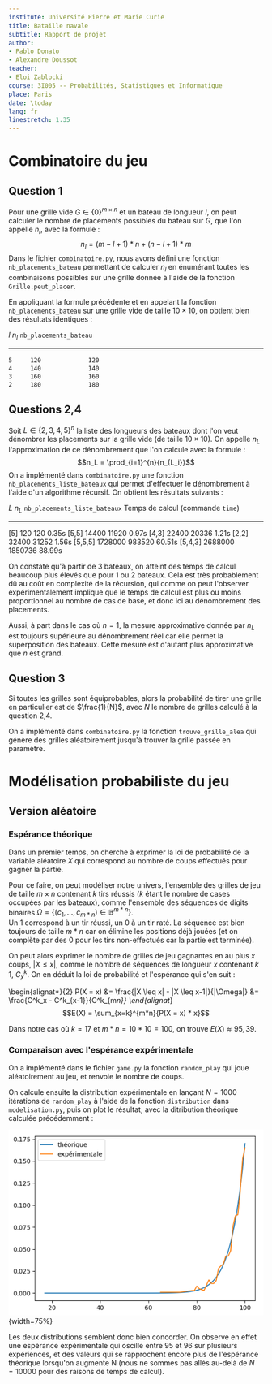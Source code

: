 ```yaml
---
institute: Université Pierre et Marie Curie
title: Bataille navale
subtitle: Rapport de projet
author:
- Pablo Donato
- Alexandre Doussot
teacher:
- Eloi Zablocki
course: 3I005 -- Probabilités, Statistiques et Informatique
place: Paris
date: \today
lang: fr
linestretch: 1.35
---
```


Combinatoire du jeu
===================

Question 1
----------

Pour une grille vide $G \in \{0\}^{m \times n}$ et un bateau de longueur $l$, on peut calculer le nombre de placements possibles du bateau sur $G$, que l'on appelle $n_l$, avec la formule :
$$n_l = (m - l + 1) * n + (n - l + 1) * m$$
Dans le fichier `combinatoire.py`, nous avons défini une fonction `nb_placements_bateau` permettant de calculer $n_l$ en énumérant toutes les combinaisons possibles sur une grille donnée à l'aide de la fonction `Grille.peut_placer`.

En appliquant la formule précédente et en appelant la fonction `nb_placements_bateau` sur une grille vide de taille $10\times10$, on obtient bien des résultats identiques :

   $l$   $n_l$   `nb_placements_bateau`
  ----- ------- ------------------------
    5     120             120
    4     140             140
    3     160             160
    2     180             180

Questions 2,4
-------------

Soit $L \in \{2,3,4,5\}^n$ la liste des longueurs des bateaux dont l'on veut dénombrer les placements sur la grille vide (de taille $10\times10$). On appelle $n_L$ l'approximation de ce dénombrement que l'on calcule avec la formule :
$$n_L = \prod_{i=1}^{n}{n_{L_i}}$$
On a implémenté dans `combinatoire.py` une fonction `nb_placements_liste_bateaux` qui permet d'effectuer le dénombrement à l'aide d'un algorithme récursif. On obtient les résultats suivants :

  $L$         $n_L$     `nb_placements_liste_bateaux`   Temps de calcul (commande `time`)
  ----------- --------- ------------------------------- -----------------------------------
  [5]         120       120                             0.35s
  [5,5]       14400     11920                           0.97s
  [4,3]       22400     20336                           1.21s
  [2,2]       32400     31252                           1.56s
  [5,5,5]     1728000   983520                          60.51s
  [5,4,3]     2688000   1850736                         88.99s

On constate qu'à partir de 3 bateaux, on atteint des temps de calcul beaucoup plus élevés que pour 1 ou 2 bateaux. Cela est très probablement dû au coût en complexité de la récursion, qui comme on peut l'observer expérimentalement implique que le temps de calcul est plus ou moins proportionnel au nombre de cas de base, et donc ici au dénombrement des placements.

Aussi, à part dans le cas où $n = 1$, la mesure approximative donnée par $n_L$ est toujours supérieure au dénombrement réel car elle permet la superposition des bateaux. Cette mesure est d'autant plus approximative que $n$ est grand.

Question 3
----------

Si toutes les grilles sont équiprobables, alors la probabilité de tirer une grille en particulier est de $\frac{1}{N}$, avec $N$ le nombre de grilles calculé à la question 2,4.

On a implémenté dans `combinatoire.py` la fonction `trouve_grille_alea` qui génère des grilles aléatoirement jusqu'à trouver la grille passée en paramètre.

Modélisation probabiliste du jeu
================================

Version aléatoire
-----------------

### Espérance théorique

Dans un premier temps, on cherche à exprimer la loi de probabilité de la variable aléatoire $X$ qui correspond au nombre de coups effectués pour gagner la partie.

Pour ce faire, on peut modéliser notre univers, l'ensemble des grilles de jeu de taille $m \times n$ contenant $k$ tirs réussis ($k$ étant le nombre de cases occupées par les bateaux), comme l'ensemble des séquences de digits binaires $\Omega = \{(c_1,\ldots,c_{m*n}) \in \mathbb{B}^{m*n}\}$.\
Un 1 correspond à un tir réussi, un 0 à un tir raté. La séquence est bien toujours de taille $m*n$ car on élimine les positions déjà jouées (et on complète par des 0 pour les tirs non-effectués car la partie est terminée).

On peut alors exprimer le nombre de grilles de jeu gagnantes en au plus $x$ coups, $|X \leq x|$, comme le nombre de séquences de longueur $x$ contenant $k$ 1, $C^k_x$. On en déduit la loi de probabilité et l'espérance qui s'en suit :

\begin{alignat*}{2}
P(X = x) &= \frac{|X \leq x| - |X \leq x-1|}{|\Omega|}
         &= \frac{C^k_x - C^k_{x-1}}{C^k_{m*n}}
\end{alignat*}
$$E(X) = \sum_{x=k}^{m*n}{P(X = x) * x}$$

Dans notre cas où $k = 17$ et $m*n = 10*10 = 100$, on trouve $E(X) \approx 95,39$.

### Comparaison avec l'espérance expérimentale

On a implémenté dans le fichier `game.py` la fonction `random_play` qui joue aléatoirement au jeu, et renvoie le nombre de coups.

On calcule ensuite la distribution expérimentale en lançant $N = 1000$ itérations de `random_play` à l'aide de la fonction `distribution` dans `modelisation.py`, puis on plot le résultat, avec la ditribution théorique calculée précédemment :

![Distribution du nombre de coups : version aléatoire](img/esp_theo_alea.png){width=75%}

Les deux distributions semblent donc bien concorder. On observe en effet une espérance expérimentale qui oscille entre 95 et 96 sur plusieurs expériences, et des valeurs qui se rapprochent encore plus de l'espérance théorique lorsqu'on augmente N (nous ne sommes pas allés au-delà de $N = 10000$ pour des raisons de temps de calcul).

<!--$$P(X=x) = \frac{C^{17}_{x} - C^{17}_{x-1}}{C^{17}_{100}}$$-->

